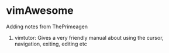 # vimAwesome
Adding notes from ThePrimeagen

1. vimtutor: Gives a very friendly manual about using the cursor, navigation, exiting, editing etc
